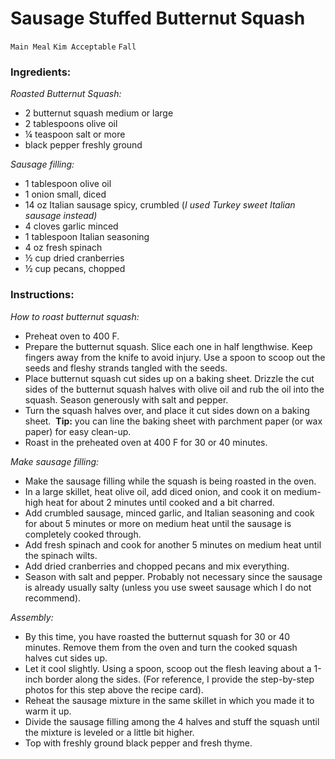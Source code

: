 # Sausage Stuffed Butternut Squash

`Main Meal` `Kim Acceptable` `Fall`

### Ingredients:

_Roasted Butternut Squash:_

- 2 butternut squash medium or large
- 2 tablespoons olive oil
- ¼ teaspoon salt or more
- black pepper freshly ground

_Sausage filling:_

- 1 tablespoon olive oil
- 1 onion small, diced
- 14 oz Italian sausage spicy, crumbled (_I used Turkey sweet Italian sausage instead)_
- 4 cloves garlic minced
- 1 tablespoon Italian seasoning
- 4 oz fresh spinach 
- ½ cup dried cranberries
- ½ cup pecans, chopped

### Instructions:

_How to roast butternut squash:_

- Preheat oven to 400 F.
- Prepare the butternut squash. Slice each one in half lengthwise. Keep fingers away from the knife to avoid injury. Use a spoon to scoop out the seeds and fleshy strands tangled with the seeds.
- Place butternut squash cut sides up on a baking sheet. Drizzle the cut sides of the butternut squash halves with olive oil and rub the oil into the squash. Season generously with salt and pepper. 
- Turn the squash halves over, and place it cut sides down on a baking sheet.  **Tip:** you can line the baking sheet with parchment paper (or wax paper) for easy clean-up.
- Roast in the preheated oven at 400 F for 30 or 40 minutes.

_Make sausage filling:_

- Make the sausage filling while the squash is being roasted in the oven.
- In a large skillet, heat olive oil, add diced onion, and cook it on medium-high heat for about 2 minutes until cooked and a bit charred.
- Add crumbled sausage, minced garlic, and Italian seasoning and cook for about 5 minutes or more on medium heat until the sausage is completely cooked through.
- Add fresh spinach and cook for another 5 minutes on medium heat until the spinach wilts.
- Add dried cranberries and chopped pecans and mix everything.
- Season with salt and pepper. Probably not necessary since the sausage is already usually salty (unless you use sweet sausage which I do not recommend).

_Assembly:_

- By this time, you have roasted the butternut squash for 30 or 40 minutes. Remove them from the oven and turn the cooked squash halves cut sides up.
- Let it cool slightly. Using a spoon, scoop out the flesh leaving about a 1-inch border along the sides. (For reference, I provide the step-by-step photos for this step above the recipe card).
- Reheat the sausage mixture in the same skillet in which you made it to warm it up.
- Divide the sausage filling among the 4 halves and stuff the squash until the mixture is leveled or a little bit higher.
- Top with freshly ground black pepper and fresh thyme.

